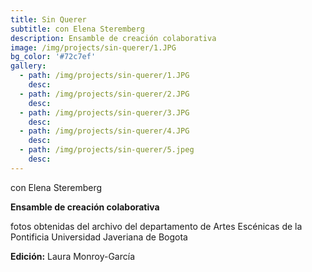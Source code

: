 ```yaml
---
title: Sin Querer
subtitle: con Elena Steremberg
description: Ensamble de creación colaborativa
image: /img/projects/sin-querer/1.JPG
bg_color: '#72c7ef'
gallery:
  - path: /img/projects/sin-querer/1.JPG
    desc:
  - path: /img/projects/sin-querer/2.JPG
    desc:
  - path: /img/projects/sin-querer/3.JPG
    desc:
  - path: /img/projects/sin-querer/4.JPG
    desc:
  - path: /img/projects/sin-querer/5.jpeg
    desc:
---
```


con Elena Steremberg

**Ensamble de creaci&oacute;n colaborativa &nbsp;**

fotos obtenidas del archivo del departamento de Artes Esc&eacute;nicas de la Pontificia Universidad Javeriana de Bogota

**Edici&oacute;n:** Laura Monroy-Garc&iacute;a